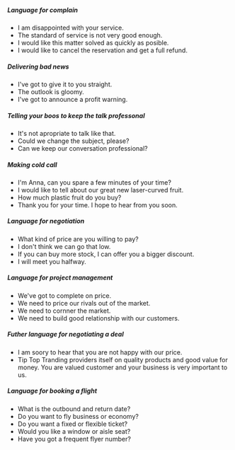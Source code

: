 ##### Language for complain
* I am disappointed with your service.
* The standard of service is not very good enough.
* I would like this matter solved as quickly as posible.
* I would like to cancel the reservation and get a full refund.

##### Delivering bad news
* I've got to give it to you straight.
* The outlook is gloomy.
* I've got to announce a profit warning.

##### Telling your boos to keep the talk professonal
* It's not apropriate to talk like that.
* Could we change the subject, please?
* Can we keep our conversation professional?

##### Making cold call
* I'm Anna, can you spare a few minutes of your time?
* I would like to tell about our great new laser-curved fruit.
* How much plastic fruit do you buy?
* Thank you for your time. I hope to hear from you soon.

##### Language for negotiation
* What kind of price are you willing to pay?
* I don't think we can go that low.
* If you can buy more stock, I can offer you a bigger discount.
* I will meet you halfway.

##### Language for project management
* We've got to complete on price.
* We need to price our rivals out of the market.
* We need to cornner the market.
* We need to build good relationship with our customers.

##### Futher language for negotiating a deal
* I am soory to hear that you are not happy with our price.
* Tip Top Tranding providers itself on quality products and good value for money. You are valued customer and your business
  is very important to us.
  
##### Language for booking a flight
* What is the outbound and return date?
* Do you want to fly business or economy?
* Do you want a fixed or flexible ticket?
* Would you like a window or aisle seat?
* Have you got a frequent flyer number?
